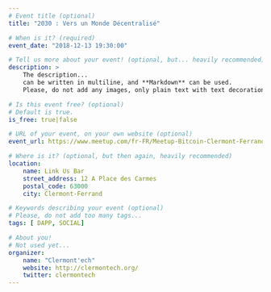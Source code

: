 ```yaml
---
# Event title (optional)
title: "2030 : Vers un Monde Décentralisé"

# When is it? (required)
event_date: "2018-12-13 19:30:00"

# Tell us more about your event! (optional, but... heavily recommended)
description: >
    The description...
    can be written in multiline, and **Markdown** can be used.
    Please, do not add any images, only plain text with text decoration.

# Is this event free? (optional)
# Default is true.
is_free: true|false

# URL of your event, on your own website (optional)
event_url: https://www.meetup.com/fr-FR/Meetup-Bitcoin-Clermont-Ferrand/events/256938030/?fbclid=IwAR0mTzvG4cqQSzOSOzxNSD8P0LiuXddqDkJy1aRwlV5HXaTWA0PqqJneEWs

# Where is it? (optional, but then again, heavily recommended)
location:
    name: Link Us Bar
    street_address: 12 A Place des Carmes
    postal_code: 63000
    city: Clermont-Ferrand

# Keywords describing your event (optional)
# Please, do not add too many tags...
tags: [ DAPP, SOCIAL]

# About you!
# Not used yet...
organizer:
    name: "Clermont'ech"
    website: http://clermontech.org/
    twitter: clermontech
---
```

